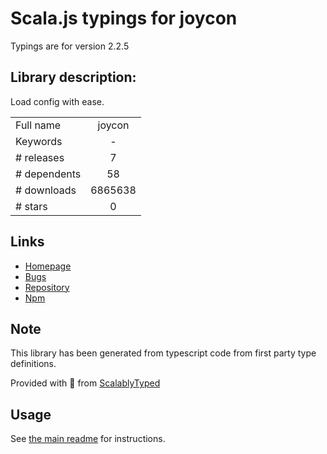 
# Scala.js typings for joycon

Typings are for version 2.2.5

## Library description:
Load config with ease.

|                    |                 |
| ------------------ | :-------------: |
| Full name          | joycon |
| Keywords           | - |
| # releases         | 7 |
| # dependents       | 58 |
| # downloads        | 6865638 |
| # stars            | 0 |

## Links
- [Homepage](https://github.com/egoist/joycon#readme)
- [Bugs](https://github.com/egoist/joycon/issues)
- [Repository](https://github.com/egoist/joycon)
- [Npm](https://www.npmjs.com/package/joycon)
    


## Note
This library has been generated from typescript code from first party type definitions.

Provided with :purple_heart: from [ScalablyTyped](https://github.com/oyvindberg/ScalablyTyped)

## Usage
See [the main readme](../../readme.md) for instructions.


